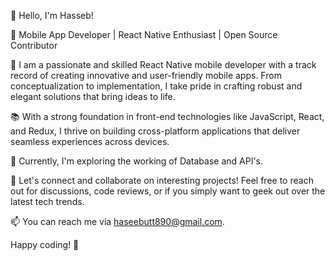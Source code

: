 👋 Hello, I'm Hasseb!

📱 Mobile App Developer | React Native Enthusiast | Open Source Contributor

🚀 I am a passionate and skilled React Native mobile developer with a track record of creating innovative and user-friendly mobile apps. From conceptualization to implementation, I take pride in crafting robust and elegant solutions that bring ideas to life.

📚 With a strong foundation in front-end technologies like JavaScript, React, and Redux, I thrive on building cross-platform applications that deliver seamless experiences across devices.

🔭 Currently, I'm exploring the working of Database and API's.

💬 Let's connect and collaborate on interesting projects! Feel free to reach out for discussions, code reviews, or if you simply want to geek out over the latest tech trends.

📫 You can reach me via haseebutt890@gmail.com.

Happy coding! 🚀
